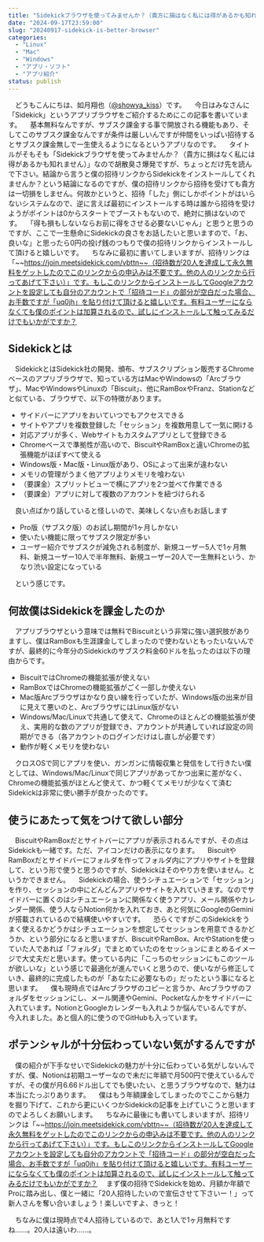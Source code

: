 ```yaml
---
title: "Sidekickブラウザを使ってみませんか？（貴方に損はなく私には得があるかも知れません）"
date: "2024-09-17T23:59:00"
slug: "20240917-sidekick-is-better-browser"
categories: 
  - "Linux"
  - "Mac"
  - "Windows"
  - "アプリ・ソフト"
  - "アプリ紹介"
status: publish
---
```


　どうもこんにちは、如月翔也（[@showya_kiss](https://twitter.com/showya_kiss)）です。
　今日はみなさんに「Sidekick」というアプリブラウザをご紹介するためにこの記事を書いています。
　基本無料なんですが、サブスク課金する事で開放される機能もあり、そしてこのサブスク課金なんですが条件は厳しいんですが仲間をいっぱい招待するとサブスク課金無しで一生使えるようになるというアプリなのです。
　タイトルがそもそも「Sidekickブラウザを使ってみませんか？（貴方に損はなく私には得があるかも知れません）」なので胡散臭さ爆発ですが、ちょっとだけ先を読んで下さい。結論から言うと僕の招待リンクからSidekickをインストールしてくれませんか？という結論になるのですが、僕の招待リンクから招待を受けても貴方は一切損をしません。何故かというと、招待「した」側にしかポイントがはいらないシステムなので、逆に言えば最初にインストールする時は誰から招待を受けようがポイントは0からスタートでブーストもないので、絶対に損はないのです。
　「得も損もしないならお前に得をさせる必要ないじゃん」と思うと思うのですが、ここで一生懸命にSidekickの良さをお話したいと思いますので、「お、良いな」と思ったら0円の投げ銭のつもりで僕の招待リンクからインストールして頂けると嬉しいです。
　ちなみに最初に書いてしまいますが、招待リンクは「~~https://join.meetsidekick.com/vbttn~~（招待数が20人を達成して永久無料をゲットしたのでこのリンクからの申込みは不要です。他の人のリンクから行ってあげて下さい）」です。もしこのリンクからインストールしてGoogleアカウントを設定しても自分のアカウントで「招待コード」の部分が空白だった場合、お手数ですが「uq0jh」を貼り付けて頂けると嬉しいです。有料ユーザーにならなくても僕のポイントは加算されるので、試しにインストールして触ってみるだけでもいかがですか？

## Sidekickとは

　SidekickとはSidekick社の開発、頒布、サブスクリプション販売するChromeベースのアプリブラウザで、知っている方はMacやWindowsの「Arcブラウザ」、MacやWindowsやLinuxの「Biscuit」、他にRamBoxやFranz、Stationなどと似ている、ブラウザで、以下の特徴があります。

- サイドバーにアプリをおいていつでもアクセスできる
- サイトやアプリを複数登録した「セッション」を複数用意して一気に開ける
- 対応アプリが多く、Webサイトもカスタムアプリとして登録できる
- Chromeベースで準拠性が高いので、BiscuitやRamBoxと違いChromeの拡張機能がほぼすべて使える
- Windows版・Mac版・Linux版があり、OSによって出来が違わない
- メモリの管理がうまく他アプリよりメモリを喰わない
- （要課金）スプリットビューで横にアプリを2つ並べて作業できる
- （要課金）アプリに対して複数のアカウントを紐づけられる

　良い点ばかり話していると怪しいので、美味しくない点もお話します

- Pro版（サブスク版）のお試し期間が1ヶ月しかない
- 使いたい機能に限ってサブスク限定が多い
- ユーザー紹介でサブスクが減免される制度が、新規ユーザー5人で1ヶ月無料、新規ユーザー10人で半年無料、新規ユーザー20人で一生無料という、かなり渋い設定になっている

　という感じです。

## 何故僕はSidekickを課金したのか

　アプリブラウザという意味では無料でBiscuitという非常に強い選択肢がありますし、僕はRamBoxも生涯課金してしまったので使わないともったいないんですが、最終的に今年分のSidekickのサブスク料金60ドルを払ったのは以下の理由からです。

- BiscuitではChromeの機能拡張が使えない
- RamBoxではChromeの機能拡張がごく一部しか使えない
- Mac版Arcブラウザはかなり良い線を行っていたが、Windows版の出来が目に見えて悪いのと、ArcブラウザにはLinux版がない
- Windows/Mac/Linuxで共通して使えて、Chromeのほとんどの機能拡張が使え、実用的な数のアプリが登録でき、アカウントが共通していれば設定の同期ができる（各アカウントのログインだけはし直しが必要です）
- 動作が軽くメモリを使わない

　クロスOSで同じアプリを使い、ガンガンに情報収集と発信をして行きたい僕としては、Windows/Mac/Linuxで同じアプリがあってかつ出来に差がなく、Chromeの機能拡張がほとんど使えて、かつ軽くてメモリが少なくて済むSidekickは非常に使い勝手が良かったのです。

## 使うにあたって気をつけて欲しい部分

　BiscuitやRamBoxだとサイトバーにアプリが表示されるんですが、その点はSidekickも一緒です。ただ、アイコンだけの表示になります。
　BiscuitやRamBoxだとサイドバーにフォルダを作ってフォルダ内にアプリやサイトを登録して、という形で使うと思うのですが、Sidekickはそのやり方を使いません。というかできません。
　Sidekickの場合、使うシチュエーションで「セッション」を作り、セッションの中にどんどんアプリやサイトを入れていきます。なのでサイドバーに置くのはシチュエーションに関係なく使うアプリ、メール関係やカレンダー関係、使う人ならNotion何かを入れておき、あと何気にGoogleのGeminiが搭載されているので結構使いやすいです。
　恐らくですがこのSidekickをうまく使えるかどうかはシチュエーションを想定してセッションを用意できるかどうか、という部分になると思いますが、BiscuitやRamBox、ArcやStationを使っていた人であれば「フォルダ」でまとめていたのをセッションにまとめるイメージで大丈夫だと思います。使っている内に「こっちのセッションにもこのツールが欲しいな」という感じで最適化が進んでいくと思うので、使いながら修正していき、最終的に完成したものが「あなたに必要なもの」だったという事になると思います。
　僕も現時点ではArcブラウザのコピーと言うか、Arcブラウザのフォルダをセッションにし、メール関連やGemini、Pocketなんかをサイドバーに入れています。NotionとGoogleカレンダーも入れようか悩んでいるんですが、今入れました。あと個人的に使うのでGitHubも入っています。

## ポテンシャルが十分伝わっていない気がするんですが

　僕の紹介が下手なせいでSidekickの魅力が十分に伝わっている気がしないんですが、僕、Notionは初期ユーザーなので未だに年額で月500円で使えているんですが、その僕が月6.66ドル出してでも使いたい、と思うブラウザなので、魅力は本当にたっぷりあります。
　僕はもう年額課金してしまったのでここから魅力を掘り下げて、これから更にいくつかSidekickの記事を上げていこうと思いますのでよろしくお願いします。
　ちなみに最後にも書いてしまいますが、招待リンクは「~~https://join.meetsidekick.com/vbttn~~（招待数が20人を達成して永久無料をゲットしたのでこのリンクからの申込みは不要です。他の人のリンクから行ってあげて下さい）」です。もしこのリンクからインストールしてGoogleアカウントを設定しても自分のアカウントで「招待コード」の部分が空白だった場合、お手数ですが「uq0jh」を貼り付けて頂けると嬉しいです。有料ユーザーにならなくても僕のポイントは加算されるので、試しにインストールして触ってみるだけでもいかがですか？
　まず僕の招待でSidekickを始め、月額か年額でProに踏み出し、僕と一緒に「20人招待したいので宣伝させて下さいー！」って新人さんを奪い合いましょう！楽しいですよ、きっと！

　ちなみに僕は現時点で4人招待しているので、あと1人で1ヶ月無料ですね……。20人は遠いわ……。